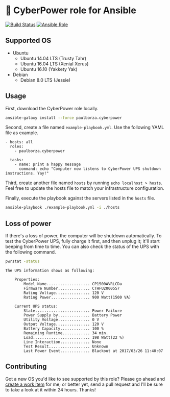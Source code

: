 # &#128267; CyberPower role for Ansible

[![Build Status](https://img.shields.io/travis/paulborza/cyberpower-ansible-role/master.svg)](https://travis-ci.org/paulborza/cyberpower-ansible-role)
[![Ansible Role](https://img.shields.io/ansible/role/16551.svg)](https://galaxy.ansible.com/paulborza/cyberpower/)

## Supported OS

- Ubuntu
  - Ubuntu 14.04 LTS (Trusty Tahr)
  - Ubuntu 16.04 LTS (Xenial Xerus)
  - Ubuntu 16.10 (Yakkety Yak)
- Debian
  - Debian 8.0 LTS (Jessie)

## Usage

First, download the CyberPower role locally.

```bash
ansible-galaxy install --force paulborza.cyberpower
```

Second, create a file named `example-playbook.yml`. Use the following YAML file as example.

```
- hosts: all
  roles:
    - paulborza.cyberpower

  tasks:
    - name: print a happy message
      command: echo "Computer now listens to CyberPower UPS shutdown instructions. Yay!"
```

Third, create another file named `hosts` by running `echo localhost > hosts`. Feel free to update the hosts file to match your infrastructure configuration.

Finally, execute the playbook against the servers listed in the `hosts` file.

```bash
ansible-playbook ./example-playbook.yml -i ./hosts
```

## Loss of power

If there's a loss of power, the computer will be shutdown automatically.
To test the CyberPower UPS, fully charge it first, and then unplug it; it'll start beeping from time to time. You can also check the status of the UPS with the following command.

```bash
pwrstat -status
```

```
The UPS information shows as following:

	Properties:
		Model Name................... CP1500AVRLCDa
		Firmware Number.............. CTHFU2000557
		Rating Voltage............... 120 V
		Rating Power................. 900 Watt(1500 VA)

	Current UPS status:
		State........................ Power Failure
		Power Supply by.............. Battery Power
		Utility Voltage.............. 0 V
		Output Voltage............... 120 V
		Battery Capacity............. 100 %
		Remaining Runtime............ 34 min.
		Load......................... 198 Watt(22 %)
		Line Interaction............. None
		Test Result.................. Unknown
		Last Power Event............. Blackout at 2017/03/26 11:40:07
```

## Contributing

Got a new OS you'd like to see supported by this role?
Please go ahead and [create a work item](https://github.com/paulborza/cyberpower-ansible-role/issues/new) for me; or better yet, send a pull request and I'll be sure to take a look at it within 24 hours. Thanks!
